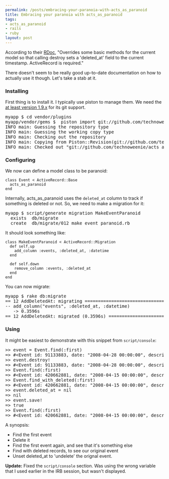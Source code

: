 ```yaml
--- 
permalink: /posts/embracing-your-paranoia-with-acts_as_paranoid
title: Embracing your paranoia with acts_as_paranoid
tags: 
- acts_as_paranoid
- rails
- ruby
layout: post
---
```

According to their [RDoc](http://ar-paranoid.rubyforge.org/), "Overrides some basic methods for the current model so that calling destroy sets a 'deleted_at' field to the current timestamp. ActiveRecord is required."

There doesn't seem to be really good up-to-date documentation on how to actually use it though. Let's take a stab at it.

### Installing

First thing is to install it. I typically use piston to manage them. We need the [at least version 1.9.x](http://blog.teksol.info/2008/3/15/piston-2-0-progress-piston-can-import-all-four-cases) for its git support.

<pre class="terminal unix"><samp class="shell prompt">myapp $</samp> <kbd class="shell">cd vendor/plugins</kbd>
<samp class="shell prompt">myapp/vendor/gems $</samp> <kbd class="shell"> piston import git://github.com/technoweenie/acts_as_paranoid.git</kbd>
<samp>INFO main: Guessing the repository type
INFO main: Guessing the working copy type
INFO main: Checking out the repository
INFO main: Copying from Piston::Revision(git://github.com/technoweenie/acts_as_paranoid.git@1e9144e483524b4f246a1768462eadb22f634f19)
INFO main: Checked out "git://github.com/technoweenie/acts_as_paranoid.git" 1e9144e to "acts_as_paranoid"</samp></pre>

### Configuring 

We now can define a model class to be paranoid:

<pre><code class="ruby">class Event &lt; ActiveRecord::Base  
  acts_as_paranoid
end</code></pre>

Internally, acts\_as\_paranoid uses the `deleted_at` column to track if something is deleted or not. So, we need to make a migration for it:

<pre class="terminal unix"><samp class="shell prompt">myapp $</samp> <kbd class="shell">script/generate migration MakeEventParanoid</kbd>
<samp>  exists  db/migrate
  create  db/migrate/012_make_event_paranoid.rb</samp></pre>

It should look something like:

<pre><code class="ruby">class MakeEventParanoid &lt; ActiveRecord::Migration
  def self.up
    add_column :events, :deleted_at, :datetime
  end

  def self.down
    remove_column :events, :deleted_at
  end
end</code></pre>

You can now migrate:

<pre class="terminal unix"><samp class="shell prompt">myapp $</samp> <kbd class="shell">rake db:migrate</kbd>
<samp>== 12 AddDeletedAt: migrating =================================================
-- add_column("events", :deleted_at, :datetime)
   -> 0.3596s
== 12 AddDeletedAt: migrated (0.3596s) ========================================</samp></pre>

### Using

It might be easiest to demonstrate with this snippet from `script/console`:

<pre>&gt;&gt; event = Event.find(:first)
=&gt; #&lt;Event id: 91133883, date: &quot;2008-04-28 00:00:00&quot;, description: &quot;The Ezra event tonight has been cancelled.The Ezra ...&quot;, created_at: &quot;2008-04-16 13:30:20&quot;, updated_at: &quot;2008-05-30 23:43:22&quot;, location: &quot;&quot;, lng: nil, lat: nil, title: &quot;Meeting&quot;, deleted_at: nil&gt;
&gt;&gt; event.destroy!
=&gt; #&lt;Event id: 91133883, date: &quot;2008-04-28 00:00:00&quot;, description: &quot;The Ezra event tonight has been cancelled.The Ezra ...&quot;, created_at: &quot;2008-04-16 13:30:20&quot;, updated_at: &quot;2008-05-30 23:43:22&quot;, location: &quot;&quot;, lng: nil, lat: nil, title: &quot;Meeting&quot;, deleted_at: nil&gt;
&gt;&gt; Event.find(:first)
=&gt; #&lt;Event id: 420662881, date: &quot;2008-04-15 00:00:00&quot;, description: &quot;Worked on creating the app for this site, [bostonrb...&quot;, created_at: &quot;2008-04-16 13:30:20&quot;, updated_at: &quot;2008-05-29 01:19:41&quot;, location: nil, lng: nil, lat: nil, title: &quot;Hackfest&quot;, deleted_at: nil&gt;
&gt;&gt; Event.find_with_deleted(:first)
=&gt; #&lt;Event id: 420662881, date: &quot;2008-04-15 00:00:00&quot;, description: &quot;Worked on creating the app for this site, [bostonrb...&quot;, created_at: &quot;2008-04-16 13:30:20&quot;, updated_at: &quot;2008-05-29 01:19:41&quot;, location: nil, lng: nil, lat: nil, title: &quot;Hackfest&quot;, deleted_at: nil&gt;
&gt;&gt; event.deleted_at = nil
=&gt; nil
&gt;&gt; event.save!
=&gt; true
&gt;&gt; Event.find(:first)
=&gt; #&lt;Event id: 420662881, date: &quot;2008-04-15 00:00:00&quot;, description: &quot;Worked on creating the app for this site, [bostonrb...&quot;, created_at: &quot;2008-04-16 13:30:20&quot;, updated_at: &quot;2008-05-29 01:19:41&quot;, location: nil, lng: nil, lat: nil, title: &quot;Hackfest&quot;, deleted_at: nil&gt;</pre>

A synopsis:
 * Find the first event
 * Delete it
 * Find the first event again, and see that it's something else
 * Find with deleted records, to see our original event
 * Unset deleted\_at to 'undelete' the orignal event.

__Update:__ Fixed the `script/console` section. Was using the wrong variable that I used earlier in the IRB session, but wasn't displayed. 